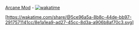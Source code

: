 [Arcane Mod](https://github.com/Diabelov/Arcane-mod-1.20.1) - [![wakatime](https://wakatime.com/badge/github/Diabelov/Arcane-mod-1.20.1.svg?style=flat)](https://wakatime.com/badge/github/Diabelov/Arcane-mod-1.20.1)

[https://wakatime.com/share/@5ce96a5a-8b8c-44de-bb97-2917571141cc/8e1a1ea9-ad27-45cc-8d3a-a906b8af70c3.svg]
